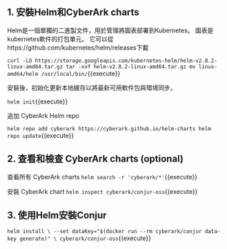 

## 1. 安裝Helm和CyberArk charts

Helm是一個單獨的二進製文件，用於管理將圖表部署到Kubernetes。 圖表是kubernetes軟件的打包單元。 它可以從https://github.com/kubernetes/helm/releases下載

`curl -LO https://storage.googleapis.com/kubernetes-helm/helm-v2.8.2-linux-amd64.tar.gz
tar -xvf helm-v2.8.2-linux-amd64.tar.gz
mv linux-amd64/helm /usr/local/bin/`{{execute}}

安裝後，初始化更新本地緩存以將最新可用軟件包與環境同步。

`helm init`{{execute}}

追加 CyberArk Helm repo

`helm repo add cyberark https://cyberark.github.io/helm-charts
helm repo update`{{execute}}

## 2. 查看和檢查 CyberArk charts (optional)

查看所有 CyberArk charts
`helm search -r 'cyberark/*'`{{execute}}

安裝 CyberArk chart
`helm inspect cyberark/conjur-oss`{{execute}}

## 3. 使用Helm安裝Conjur

`helm install \
  --set dataKey="$(docker run --rm cyberark/conjur data-key generate)" \
  cyberark/conjur-oss`{{execute}}
  
  
